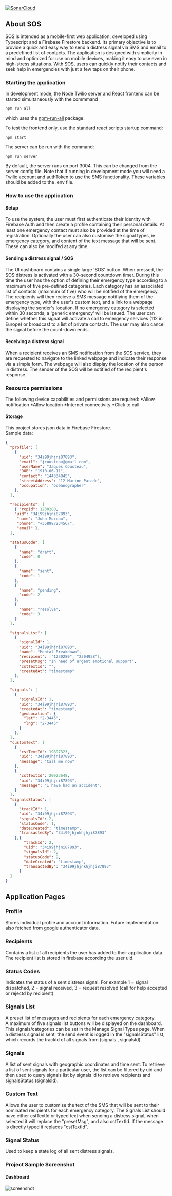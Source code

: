 [![SonarCloud](https://sonarcloud.io/images/project_badges/sonarcloud-white.svg)](https://sonarcloud.io/summary/new_code?id=Jessemwangi_sos)

## About SOS

SOS is intended as a mobile-first web application, developed using Typescript and a Firebase Firestore backend. Its primary objective is to provide a quick and easy way to send a distress signal via SMS and email to a predefined list of contacts. The application is designed with simplicity in mind and optimized for use on mobile devices, making it easy to use even in high-stress situations. With SOS, users can quickly notify their contacts and seek help in emergencies with just a few taps on their phone.

### Starting the application

In development mode, the Node Twilio server and React frontend can be started simultaneously with the commmand
```shell
npm run all
```
which uses the <a href="https://github.com/mysticatea/npm-run-all">npm-run-all</a> package.

To test the frontend only, use the standard react scripts startup command:
```shell
npm start
```

The server can be run with the command:
```shell
npm run server
```
By default, the server runs on port 3004. This can be changed from the server config file.
Note that if running in development mode you will need a Twilio account and authToken to use the SMS functionality. These variables should be added to the .env file.

### How to use the application

#### Setup

To use the system, the user must first authenticate their identity with Firebase Auth and then create a profile containing their personal details. At least one emergency contact must also be provided at the time of registration. Optionally the user can also customise the signal types, ie emergency category, and content of the text message that will be sent. These can also be modifed at any time.

#### Sending a distress signal / SOS

The UI dashboard contains a single large 'SOS' button. When pressed, the SOS distress is activated with a 30-second countdown timer. During this time the user has the option of defining their emergency type according to a maximum of five pre-defined categories. Each category has an associated list of contacts (maximum of five) who will be notified of the emergency. The recipients will then recieve a SMS message notifiying them of the emergency type, with the user's custom text, and a link to a webpage displaying the sender's location. 
If no emergency category is selected within 30 seconds, a 'generic emergency' will be issued. The user can define whether this signal will activate a call to emergency services (112 in Europe) or broadcast to a list of private contacts.
The user may also cancel the signal before the count-down ends.  


#### Receiving a distress signal

When a recipient receives an SMS notification from the SOS service, they are requested to navigate to the linked webpage and indicate their response via a simple form. The webpage will also display the location of the person in distress. The sender of the SOS will be notified of the recipient's response. 

### Resource permissions

The following  device capabilities and permissions are required:
*Allow notification
*Allow location
*Internet connectivity
*Click to call

#### Storage

This project stores json data in Firebase Firestore.  
Sample data:

```json
{
  "profile": [
    {
      "uid": "34i99jhjni87893",
      "email": "jcousteau@gmail.com",
      "userName": "Jaques Cousteau",
      "DOB": "1910-06-11",
      "contact": "144334845",
      "streetAddress": "12 Marine Parade",
      "occupation": "oceanographer"
    },
  ],

  "recipients": [
    { "rcpId": 1230280, 
    "uid": "34i99jhjni87893",
     "name": "John Moreau",
     "phone": "+358987234567",
     "email" },
  ],

  "statusCode": [
    {
      "name": "draft",
      "code": 0
    },
    {
      "name": "sent",
      "code": 1
    },
    {
      "name": "pending",
      "code": 2
    },
    {
      "name": "resolve",
      "code": 3
    }
  ],

  "signalsList": [
    {
      "signalId": 1,
      "uid": "34i99jhjni87893",
      "name": "Mental Breakdown",
      "recipient": ["1230280", "2304958"],
      "presetMsg": "In need of urgent emotional support",
      "cstTextId": "",
      "createdAt": "timestamp"
    },
  ],

  "signals": [
    {
      "signalsId": 1,
      "uid": "34i99jhjni87893",
      "createdAt": "timestamp",
      "geoLocation": {
        "lat": "2-3445",
        "lng": "2-3445"
      }
    },
  ],
  "customText": [
    {
      "cstTextId": 19897323,
      "uid": "34i99jhjni87893",
      "message": "Call me now"
    },
    {
      "cstTextId": 20923648,
      "uid": "34i99jhjni87893",
      "message": "I have had an accident",
    }
  ],
  "signalsStatus": [
    {
      "trackId": 1,
      "uid": "34i99jhjni87893",
      "signalsId": 2,
      "statusCode": 1,
      "dateCreated": "timestamp",
      "transactedBy": "34i99jhjnkhjhji87893"
    },{
        "trackId": 2,
        "uid": "34i99jhjni87893",
        "signalsId": 2,
        "statusCode": 2,
        "dateCreated": "timestamp",
        "transactedBy": "34i99jhjnkhjhji87893"
      }
  ]
}
```

## Application Pages
### Profile

Stores individual profile and account information.
Future implementation: also fetched from google authenticator data. 

### Recipients
Contains a list of all recipients the user has added to their application data. The recipient list is stored in firebase according the user uid. 

### Status Codes

Indicates the status of a sent distress signal. For example
1 =  signal dispatched, 
2 =  signal received,
3 =  request resolved (call for help accepted or rejectd by recipient)

### Signals List

A preset list of messages and recipients for each emergency category.  
A maximum of five signals list buttons will be displayed on the dashboard.  This signals/categories can be set in the Manage Signal Types page.  When a distress signal is sent, the send event is logged in the "signalsStatus" list, which records the trackId of all signals from (signals , signalsId).

### Signals

A list of sent signals with geographic coordinates and time sent.  To retrieve a list of sent signals for a particular user, the list can be filtered by uid and then used to query signals list by signals id to retrieve
recipients and signalsStatus (signalsId).

### Custom Text

Allows the user to customise the text of the SMS that will be sent to their nominated recipients for each emergency category. The Signals List should have either cstTextId or typed text when sending a distress signal, when selected it will replace the "presetMsg", and also cstTextId. If the message is directly typed it replaces "cstTextId".

### Signal Status

Used to keep a state log of all sent distress signals. 


### Project Sample Screenshot

#### Dashboard

![screenshot](https://github.com/andorjamb/sos/blob/master/screenshot_sos.png)

